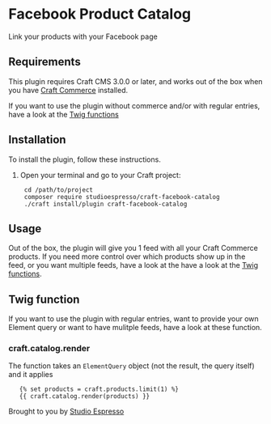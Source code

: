 # Facebook Product Catalog

Link your products with your Facebook page

## Requirements

This plugin requires Craft CMS 3.0.0 or later, and works out of the box when you have [Craft Commerce](http://plugins.craftcms.com/commerce) installed.

If you want to use the plugin without commerce and/or with regular entries, have a look at the [Twig functions](#twig-function) 

## Installation

To install the plugin, follow these instructions.

1. Open your terminal and go to your Craft project:

        cd /path/to/project
        composer require studioespresso/craft-facebook-catalog
        ./craft install/plugin craft-facebook-catalog

## Usage
Out of the box, the plugin will give you 1 feed with all your Craft Commerce products. If you need more control over which products show up in the feed, or you want multiple feeds, have a look at the have a look at the [Twig functions](#twig-function). 

## Twig function
If you want to use the plugin with regular entries, want to provide your own Element query or want to have mulitple feeds, have a look at these function.

### craft.catalog.render
The function takes an `ElementQuery` object (not the result, the query itself) and it applies

       {% set products = craft.products.limit(1) %}
       {{ craft.catalog.render(products) }}


Brought to you by [Studio Espresso](https://studioespresso.co/en)
